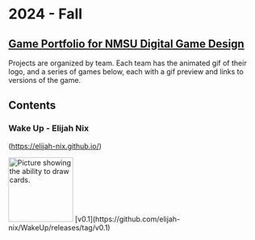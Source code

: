 # 2024 - Fall

## [Game Portfolio for NMSU Digital Game Design](/../index.md)

Projects are organized by team. Each team has the animated gif of their logo, and a series of games below, each with a gif preview and links to versions of the game.

## Contents

### Wake Up - Elijah Nix

(https://elijah-nix.github.io/) 

<img src="https://raw.githubusercontent.com/elijah-nix/WakeUp/main/Screenshot.2024-10-19.181521.png" alt="Picture showing the ability to draw cards." width="128"/>
[v0.1](https://github.com/elijah-nix/WakeUp/releases/tag/v0.1)